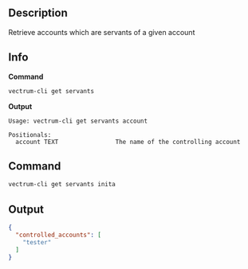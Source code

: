## Description
Retrieve accounts which are servants of a given account 

## Info

**Command**

```sh
vectrum-cli get servants
```
**Output**

```console
Usage: vectrum-cli get servants account

Positionals:
  account TEXT                The name of the controlling account
```

## Command

```sh
vectrum-cli get servants inita
```

## Output

```json
{
  "controlled_accounts": [
    "tester"
  ]
}
```
